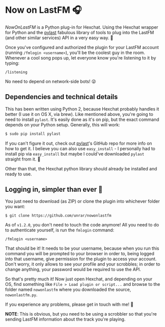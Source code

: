 # Now on LastFM 🎧

*NowOnLastFM* is a Python plug-in for Hexchat. Using the Hexchat wrapper for Python and the [pylast](https://github.com/pylast/pylast) fabulous library of tools to plug into the LastFM (and other similar services) API in a very easy way. 💖

Once you've configured and authorized the plugin for your LastFM account (running `/fmlogin <username>`), you'll be the coolest guy in the room. Whenever a cool song pops up, let everyone know you're listening to it by typing:

    /listening

No need to depend on network-side bots! 😜

## Dependencies and technical details

This has been written using Python 2, because Hexchat probably handles it better (I use it on OS X, via brew). Like mentioned above, you're going to need to install `pylast`. It's easily done as it's on pip, but the exact command depends on your Python setup. Generally, this will work:

```bash
$ sudo pip install pylast
```

If you can't figure it out, check out [pylast](https://github.com/pylast/pylast)'s GitHub repo for more info on how to get it. I believe you can also use `easy_install` - I personally had to install pip via `easy_install` but maybe I could've downloaded `pylast` straight from it. 🤔

Other than that, the Hexchat python library should already be installed and ready to use.

## Logging in, simpler than ever 🔐

You just need to download (as ZIP) or clone the plugin into whichever folder you want:

    $ git clone https://github.com/unrar/nowonlastfm

As of `v1.2.0`, you don't need to touch the code anymore! All you need to do to authenticate yourself, is run the `fmlogin` command:

    /fmlogin <username>

That should be it! It needs to be your username, because when you run this command you will be prompted to your browser in order to, being logged into that username, give permission for the plugin to access your account. Don't worry, it only allows to see your profile and your scrobbles; in order to change anything, your password would be required to use the API.

So that's pretty much it! Now just open Hexchat, and depending on your OS, find something like `File > Load plugin or script...` and browse to the folder named `nowonlastfm` where you downloaded the source, `nowonlastfm.py`. 

If you experience any problems, please get in touch with me! 💌

**NOTE**: This is obvious, but you need to be using a scrobbler so that you're sending LastFM information about the track you're playing.